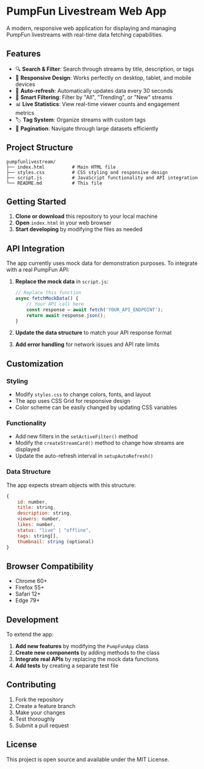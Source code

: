 # PumpFun Livestream Web App

A modern, responsive web application for displaying and managing PumpFun livestreams with real-time data fetching capabilities.

## Features

- 🔍 **Search & Filter**: Search through streams by title, description, or tags
- 📱 **Responsive Design**: Works perfectly on desktop, tablet, and mobile devices
- 🔄 **Auto-refresh**: Automatically updates data every 30 seconds
- 🎯 **Smart Filtering**: Filter by "All", "Trending", or "New" streams
- 📊 **Live Statistics**: View real-time viewer counts and engagement metrics
- 🏷️ **Tag System**: Organize streams with custom tags
- 📄 **Pagination**: Navigate through large datasets efficiently

## Project Structure

```
pumpfunlivestream/
├── index.html          # Main HTML file
├── styles.css          # CSS styling and responsive design
├── script.js           # JavaScript functionality and API integration
└── README.md           # This file
```

## Getting Started

1. **Clone or download** this repository to your local machine
2. **Open** `index.html` in your web browser
3. **Start developing** by modifying the files as needed

## API Integration

The app currently uses mock data for demonstration purposes. To integrate with a real PumpFun API:

1. **Replace the mock data** in `script.js`:
   ```javascript
   // Replace this function
   async fetchMockData() {
       // Your API call here
       const response = await fetch('YOUR_API_ENDPOINT');
       return await response.json();
   }
   ```

2. **Update the data structure** to match your API response format

3. **Add error handling** for network issues and API rate limits

## Customization

### Styling
- Modify `styles.css` to change colors, fonts, and layout
- The app uses CSS Grid for responsive design
- Color scheme can be easily changed by updating CSS variables

### Functionality
- Add new filters in the `setActiveFilter()` method
- Modify the `createStreamCard()` method to change how streams are displayed
- Update the auto-refresh interval in `setupAutoRefresh()`

### Data Structure
The app expects stream objects with this structure:
```javascript
{
    id: number,
    title: string,
    description: string,
    viewers: number,
    likes: number,
    status: "live" | "offline",
    tags: string[],
    thumbnail: string (optional)
}
```

## Browser Compatibility

- Chrome 60+
- Firefox 55+
- Safari 12+
- Edge 79+

## Development

To extend the app:

1. **Add new features** by modifying the `PumpFunApp` class
2. **Create new components** by adding methods to the class
3. **Integrate real APIs** by replacing the mock data functions
4. **Add tests** by creating a separate test file

## Contributing

1. Fork the repository
2. Create a feature branch
3. Make your changes
4. Test thoroughly
5. Submit a pull request

## License

This project is open source and available under the MIT License.
